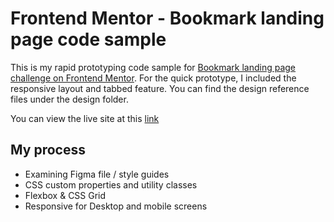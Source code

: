 # Frontend Mentor - Bookmark landing page code sample

This is my rapid prototyping code sample for [Bookmark landing page challenge on Frontend Mentor](https://www.frontendmentor.io/challenges/bookmark-landing-page-5d0b588a9edda32581d29158). For the quick prototype, I included the responsive layout and tabbed feature. You can find the design reference files under the design folder.

You can view the live site at this [link](https://jordanallybrown.github.io/bookmark-landing-page-code-sample/)

## My process

- Examining Figma file / style guides
- CSS custom properties and utility classes
- Flexbox & CSS Grid
- Responsive for Desktop and mobile screens
